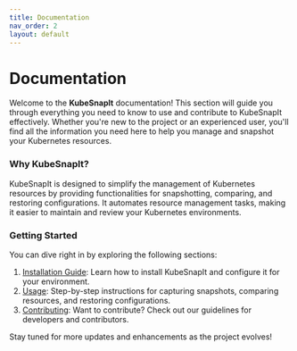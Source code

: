 ```yaml
---
title: Documentation
nav_order: 2
layout: default
---
```


# Documentation

Welcome to the **KubeSnapIt** documentation! This section will guide you through everything you need to know to use and contribute to KubeSnapIt effectively. Whether you're new to the project or an experienced user, you'll find all the information you need here to help you manage and snapshot your Kubernetes resources.

### Why KubeSnapIt?
KubeSnapIt is designed to simplify the management of Kubernetes resources by providing functionalities for snapshotting, comparing, and restoring configurations. It automates resource management tasks, making it easier to maintain and review your Kubernetes environments.

### Getting Started
You can dive right in by exploring the following sections:

1. [Installation Guide](/docs/installation): Learn how to install KubeSnapIt and configure it for your environment.
2. [Usage](/docs/usage): Step-by-step instructions for capturing snapshots, comparing resources, and restoring configurations.
3. [Contributing](/docs/contributing): Want to contribute? Check out our guidelines for developers and contributors.

Stay tuned for more updates and enhancements as the project evolves!
